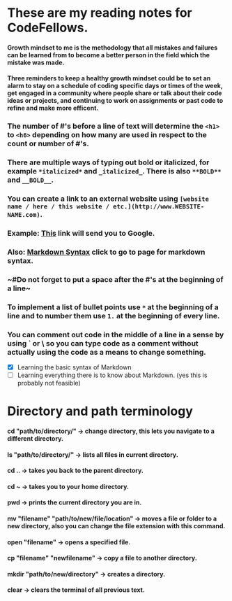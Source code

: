 # These are my reading notes for CodeFellows.

#### Growth mindset to me is the methodology that all mistakes and failures can be learned from to become a better person in the field which the mistake was made.
#### Three reminders to keep a healthy growth mindset could be to set an alarm to stay on a schedule of coding specific days or times of the week, get engaged in a community where people share or talk about their code ideas or projects, and continuing to work on assignments or past code to refine and make more efficent.

### The number of #'s before a line of text will determine the `<h1>` to `<h6>` depending on how many are used in respect to the count or number of #'s.
### There are multiple ways of typing out bold or italicized, for example `*italicized*` and `_italicized_`. There is also `**BOLD**` and `__BOLD__`.
### You can create a link to an external website using `[website name / here / this website / etc.](http://www.WEBSITE-NAME.com)`.
### Example: [This](http://www.google.com) link will send you to Google.
### Also: [Markdown Syntax](https://guides.github.com/features/mastering-markdown/) click to go to page for markdown syntax.
### ~#Do not forget to put a space after the #'s at the beginning of a line~
### To implement a list of bullet points use `*` at the beginning of a line and to number them use `1.` at the beginning of every line.
### You can comment out code in the middle of a line in a sense by using \` or \\ so you can type code as a comment without actually using the code as a means to change something.
- [X] Learning the basic syntax of Markdown
- [ ] Learning everything there is to know about Markdown. (yes this is probably not feasible)

# Directory and path terminology
#### cd "path/to/directory/" -> change directory, this lets you navigate to a different directory.
#### ls "path/to/directory/" -> lists all files in current directory.
#### cd .. -> takes you back to the parent directory.
#### cd ~ -> takes you to your home directory.
#### pwd -> prints the current directory you are in.
#### mv "filename" "path/to/new/file/location" -> moves a file or folder to a new directory, also you can change the file extension with this command.
#### open "filename" -> opens a specified file.
#### cp "filename" "newfilename" -> copy a file to another directory.
#### mkdir "path/to/new/directory" -> creates a directory.
#### clear -> clears the terminal of all previous text.
